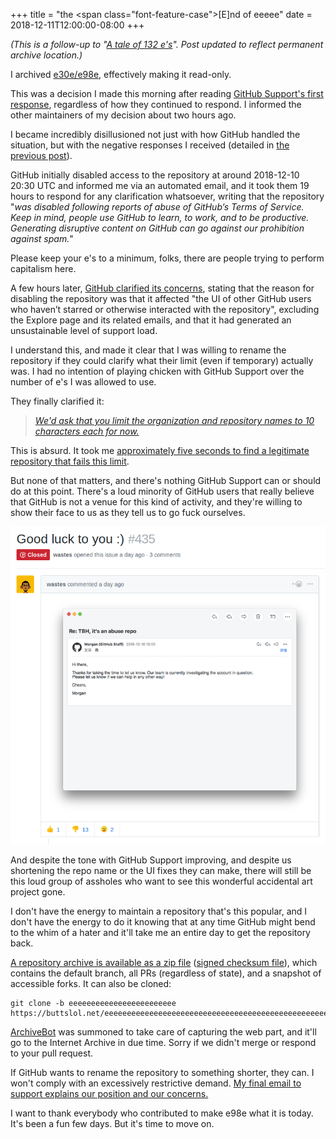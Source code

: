 +++
title = "the <span class=\"font-feature-case\">[E]</span>nd of eeeee"
date = 2018-12-11T12:00:00-08:00
+++

_(This is a follow-up to "[A tale of 132 e's](/blog/e98e/)". Post updated to reflect permanent archive location.)_

I archived [e30e/e98e](https://github.com/eeeeeeeeeeeeeeeeeeeeeeeeeeeeeeee/eeeeeeeeeeeeeeeeeeeeeeeeeeeeeeeeeeeeeeeeeeeeeeeeeeeeeeeeeeeeeeeeeeeeeeeeeeeeeeeeeeeeeeeeeeeeeeeeeeee), effectively making it read-only.

This was a decision I made this morning after reading [GitHub Support's first response](github-email-1.txt), regardless of how they continued to respond. I informed the other maintainers of my decision about two hours ago.

I became incredibly disillusioned not just with how GitHub handled the situation, but with the negative responses I received (detailed in [the previous post](../e98e/)).

GitHub initially disabled access to the repository at around 2018-12-10 20:30 UTC and informed me via an automated email, and it took them 19 hours to respond for any clarification whatsoever, writing that the repository "_was disabled following reports of abuse of GitHub’s Terms of Service. Keep in mind, people use GitHub to learn, to work, and to be productive. Generating disruptive content on GitHub can go against our prohibition against spam._"

Please keep your e's to a minimum, folks, there are people trying to perform capitalism here.

A few hours later, [GitHub clarified its concerns](github-email-2.txt), stating that the reason for disabling the repository was that it affected "the UI of other GitHub users who haven’t starred or otherwise interacted with the repository", excluding the Explore page and its related emails, and that it had generated an unsustainable level of support load.

I understand this, and made it clear that I was willing to rename the repository if they could clarify what their limit (even if temporary) actually was. I had no intention of playing chicken with GitHub Support over the number of e's I was allowed to use.

They finally clarified it:

> [_We'd ask that you limit the organization and repository names to 10 characters each for now._](github-email-3.txt)

This is absurd. It took me [approximately five seconds to find a legitimate repository that fails this limit](https://github.com/rust-lang-nursery/edition-guide).

But none of that matters, and there's nothing GitHub Support can or should do at this point. There's a loud minority of GitHub users that really believe that GitHub is not a venue for this kind of activity, and they're willing to show their face to us as they tell us to go fuck ourselves.

[!["Good luck to you :)", and an email response from GitHub Support from an email with the subject "TBH, it's an abuse repo"](github-asshole.png)](https://github.com/eeeeeeeeeeeeeeeeeeeeeeeeeeeeeeee/eeeeeeeeeeeeeeeeeeeeeeeeeeeeeeeeeeeeeeeeeeeeeeeeeeeeeeeeeeeeeeeeeeeeeeeeeeeeeeeeeeeeeeeeeeeeeeeeeeee/issues/435)

And despite the tone with GitHub Support improving, and despite us shortening the repo name or the UI fixes they can make, there will still be this loud group of assholes who want to see this wonderful accidental art project gone.

I don't have the energy to maintain a repository that's this popular, and I don't have the energy to do it knowing that at any time GitHub might bend to the whim of a hater and it'll take me an entire day to get the repository back.

[A repository archive is available as a zip file](https://buttslol.net/eeeeeeeeeeeeeeeeeeeeeeeeeeeeeeeeeeeeeeeeeeeeeeeeeeeeeeeeeeeeeeeeeeeeeeeeeeeeeeeeeeeeeeeeeeeeeeeeeeee.git.zip) ([signed checksum file](e98e-sha512sum.txt)), which contains the default branch, all PRs (regardless of state), and a snapshot of accessible forks. It can also be cloned:

```
git clone -b eeeeeeeeeeeeeeeeeeeeeeee https://buttslol.net/eeeeeeeeeeeeeeeeeeeeeeeeeeeeeeeeeeeeeeeeeeeeeeeeeeeeeeeeeeeeeeeeeeeeeeeeeeeeeeeeeeeeeeeeeeeeeeeeeeee.git
```

[ArchiveBot](https://www.archiveteam.org/index.php?title=ArchiveBot) was summoned to take care of capturing the web part, and it'll go to the Internet Archive in due time. Sorry if we didn't merge or respond to your pull request.

If GitHub wants to rename the repository to something shorter, they can. I won't comply with an excessively restrictive demand. [My final email to support explains our position and our concerns.](github-email-4.txt)

I want to thank everybody who contributed to make e98e what it is today. It's been a fun few days. But it's time to move on.
